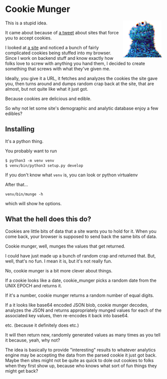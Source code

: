 # Cookie Munger
<img src="img/CookieMunger.png" style="float:right" width=25%>

This is a stupid idea.

It came about because of [a tweet](https://twitter.com/jrconlin/status/1369435923037970434) about sites that force you to accept cookies.

I looked at [a site](https://www.acehardware.com/) and noticed a bunch of fairly complicated cookies being stuffed into my browser. Since I work on backend stuff and know exactly how folks love to screw with anything you hand them, I decided to create something that screws with what they've given me.

Ideally, you give it a URL, it fetches and analyzes the cookies the site gave you, then
turns around and dumps random crap back at the site, that are almost, but not quite like what it just got.

Because cookies are delicious and edible.

So why not let some site's demographic and analytic database enjoy a few edibles?

## Installing

It's a python thing.

You probably want to run 
```
$ python3 -m venv venv
$ venv/bin/python3 setup.py develop
```
If you don't know what `venv` is, you can look or python virtualenv

After that...
```
venv/bin/munge -h
```
which will show he options.

## What the hell does this do?

Cookies are little bits of data that a site wants you to hold for it. When you come back, your browser is supposed to send back the same bits of data.

Cookie munger, well, munges the values that get returned.

I could have just made up a bunch of random crap and returned that. But, well, that's no fun. I mean it is, but it's not really fun.

No, cookie munger is a bit more clever about things. 

If a cookie looks like a date, cookie_munger picks a random date from the UNIX EPOCH and returns it.

If it's a number, cookie munger returns a random number of equal digits.

If a it looks like base64 encoded JSON blob, cookie munger decodes, analyzes the JSON and returns appropriately munged values for each of the associated key values, then re-encodes it back into base64.

etc. (because it definitely does etc.)

It will then return new, randomly generated values as many times as you tell it because, yeah, why not?

The idea is basically to provide "interesting" results to whatever analytics engine may be accepting the data from the parsed cookie it just got back. Maybe then sites might not be quite as quick to dole out cookies to folks when they first show up, because who knows what sort of fun things they might get back?
